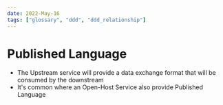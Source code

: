 ```yaml
---
date: 2022-May-16
tags: ["glossary", "ddd", "ddd_relationship"]
---
```


# Published Language

- The Upstream service will provide a data exchange format that will be consumed by the downstream
- It's common where an Open-Host Service also provide Published Language 
